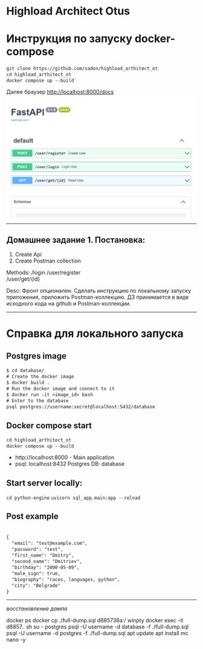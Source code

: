 # Highload Architect Otus

# Инструкция по запуску docker-compose
```
git clone https://github.com/sadon/highload_arthitect_ot
cd highload_arthitect_ot
docker compose up --build`
```

Далее браузер [http://localhost:8000/docs](http://localhost:8000/docs)
![openapi.png](openapi.png)





---

## Домашнее задание 1. Постановка:
1. Create Api
2. Create Postman collection

Methods:
/login 
/user/register  
/user/get/{id} 

Desc:
Фронт опционален.
Сделать инструкцию по локальному запуску приложения, приложить Postman-коллекцию.
ДЗ принимается в виде исходного кода на github и Postman-коллекции.













---
# Справка для локального запуска

## Postgres image
```commandline
$ cd database/
# Create the docker image 
$ docker build . 
# Run the docker image and connect to it
$ docker run -it <image_id> bash
# Enter to the database
psql postgres://username:secret@localhost:5432/database
```

## Docker compose start
```
cd highload_arthitect_ot
docker compose up --build
```

- http://localhost:8000 - Main application
- psql: localhost:8432 Postgres DB: database

## Start server locally: 
`cd python-engine`
`uvicorn sql_app.main:app --reload`


## Post example
```commandline

{
  "email": "test@example.com",
  "password": "test",
  "first_name": "Dmitry",
  "second_name": "Dmitriev",
  "birthday": "2000-05-09",
  "male_sign": true,
  "biography": "races, languages, python",
  "city": "Belgrade"
}
```

---

_восстановление дампа_

docker ps
docker cp ./full-dump.sql d885736a:/
winpty docker exec -it d8857.. sh
 su - postgres
 psql -U username -d database -f ./full-dump.sql
 psql -U username -d postgres -f ./full-dump.sql
apt update
apt install mc nano -y 
